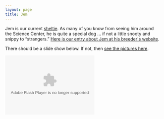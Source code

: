 ```yaml
---
layout: page
title: Jem
---
```

Jem is our current [sheltie](http://www.wisheltierescue.com/).  As many of you know from seeing him around the Science Center, he is quite a special dog ... if not a little snooty and snippy to “strangers.”  [Here is our entry about Jem at his breeder's website](http://sheltiespandp.weebly.com/jem.html).

There should be a slide show below.  If not, then [see the pictures here](https://picasaweb.google.com/107081804861686762583/Jem02?authuser=0&authkey=Gv1sRgCLPWupirv9qNkgE&feat=directlink).

<embed type="application/x-shockwave-flash" src="https://photos.gstatic.com/media/slideshow.swf" width="288" height="192" flashvars="host=picasaweb.google.com&hl=en_US&feat=flashalbum&RGB=0x000000&feed=https%3A%2F%2Fpicasaweb.google.com%2Fdata%2Ffeed%2Fapi%2Fuser%2F107081804861686762583%2Falbumid%2F6196708106117232593%3Falt%3Drss%26kind%3Dphoto%26authkey%3DGv1sRgCLPWupirv9qNkgE%26hl%3Den_US" pluginspage="http://www.macromedia.com/go/getflashplayer"></embed>
